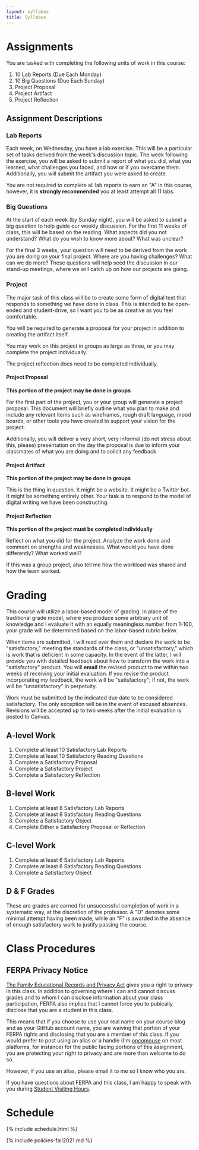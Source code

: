 ```yaml
---
layout: syllabus
title: Syllabus
---
```


# Assignments

You are tasked with completing the following units of work in this course:

1. 10 Lab Reports (Due Each Monday)
1. 10 Big Questions (Due Each Sunday)
1. Project Proposal
1. Project Artifact
1. Project Reflection

## Assignment Descriptions

### Lab Reports

Each week, on Wednesday, you have a lab exercise. This will be a particular set of tasks derived from the week's discussion topic. The week following the exercise, you will be asked to submit a report of what you did, what you learned, what challenges you faced, and how or if you overcame them. Additionally, you will submit the artifact you were asked to create.

You are not required to complete all lab reports to earn an "A" in this course, however, it is **strongly recommended** you at least attempt all 11 labs.

### Big Questions

At the start of each week (by Sunday night), you will be asked to submit a big question to help guide our weekly discussion. For the first 11 weeks of class, this will be based on the reading. What aspects did you not understand? What do you wish to know more about? What was unclear?

For the final 3 weeks, your question will need to be derived from the work you are doing on your final project. Where are you having challenges? What can we do more? These questions will help seed the discussion in our stand-up meetings, where we will catch up on how our projects are going.

### Project

The major task of this class will be to create some form of digital text that responds to something we have done in class. This is intended to be open-ended and student-drive, so I want you to be as creative as you feel comfortable.

You will be required to generate a proposal for your project in addition to creating the artifact itself.

You may work on this project in groups as large as three, or you may complete the project individually.

The project reflection does need to be completed individually.

#### Project Proposal

**This portion of the project may be done in groups**

For the first part of the project, you or your group will generate a project proposal. This document will briefly outline what you plan to make and include any relevant items such as wireframes, rough draft language, mood boards, or other tools you have created to support your vision for the project.

Additionally, you will deliver a very short, very informal (do not stress about this, please) presentation on the day the proposal is due to inform your classmates of what you are doing and to solicit any feedback

#### Project Artifact

**This portion of the project may be done in groups**

This is the thing in question. It might be a website. It might be a Twitter bot. It might be something entirely other. Your task is to respond to the model of digital writing we have been constructing.

#### Project Reflection

**This portion of the project must be completed individually**

Reflect on what you did for the project. Analyze the work done and comment on strengths and weaknesses. What would you have done differently? What worked well?

If this was a group project, also tell me how the workload was shared and how the team worked.

# Grading

This course will utilize a labor-based model of grading. In place of the traditional grade model, where you produce some arbitrary unit of knowledge and I evaluate it with an equally meaningless number from 1-100, your grade will be determined based on the labor-based rubric below.

When items are submitted, I will read over them and declare the work to be "satisfactory," meeting the standards of the class, or "unsatisfactory," which is work that is deficient in some capacity. In the event of the latter, I will provide you with detailed feedback about how to transform the work into a "satisfactory" product. You will **email** the revised product to me within two weeks of receiving your initial evaluation. If you revise the product incorporating my feedback, the work will be "satisfactory"; if not, the work will be "unsatisfactory" in perpetuity.

Work must be submitted by the indicated due date to be considered satisfactory. The only exception will be in the event of excused absences. Revisions will be accepted up to two weeks after the initial evaluation is posted to Canvas.

## A-level Work

1. Complete at least 10 Satisfactory Lab Reports
1. Complete at least 10 Satisfactory Reading Questions
1. Complete a Satisfactory Proposal
1. Complete a Satisfactory Project
1. Complete a Satisfactory Reflection

## B-level Work

1. Complete at least 8 Satisfactory Lab Reports
1. Complete at least 8 Satisfactory Reading Questions
1. Complete a Satisfactory Object
1. Complete Either a Satisfactory Proposal or Reflection

## C-level Work

1. Complete at least 6 Satisfactory Lab Reports
1. Complete at least 6 Satisfactory Reading Questions
1. Complete a Satisfactory Object

## D & F Grades

These are grades are earned for unsuccessful completion of work in a systematic way, at the discretion of the professor. A "D" denotes some minimal attempt having been made, while an "F" is awarded in the absence of enough satisfactory work to justify passing the course.

# Class Procedures

## FERPA Privacy Notice

[The Family Educational Records and Privacy Act](https://en.wikipedia.org/wiki/Family_Educational_Rights_and_Privacy_Act) gives you a right to privacy in this class. In addition to governing where I can and cannot discuss grades and to whom I can disclose information about your class participation, FERPA also implies that I cannot force you to pubically disclose that you are a student in this class.

This means that if you choose to use your real name on your course blog and as your GitHub account name, you are waiving that portion of your FERPA rights and disclosing that you are a member of this class. If you would prefer to post using an alias or a handle (I'm [oncomouse](https://github.com/oncomouse) on most platforms, for instance) for the public facing portions of this assignment, you are protecting your right to privacy and are more than welcome to do so.

However, if you use an alias, please email it to me so I know who you are.

If you have questions about FERPA and this class, I am happy to speak with you during [Student Visiting Hours](#student-visiting-hours).

# Schedule

{% include schedule.html %}

{% include policies-fall2021.md %}
